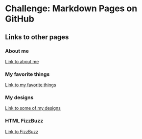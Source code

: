 <h1 id="challenge-markdown-pages-on-github">Challenge: Markdown Pages on GitHub</h1>
<h2 id="links-to-other-pages">Links to other pages</h2>
<h3 id="about-me">About me</h3>
<p><a href="Aboutme.md">Link to about me</a></p>
<h3 id="my-favorite-things">My favorite things</h3>
<p><a href="FavoriteThings.md">Link to my favorite things</a></p>
<h3 id="my-designs">My designs</h3>
<p><a href="Design.md">Link to some of my designs</a></p>
<h3 id="html-fizzbuzz">HTML FizzBuzz</h3>
<p><a href="fizzbuzz.md">Link to FizzBuzz</a></p>
